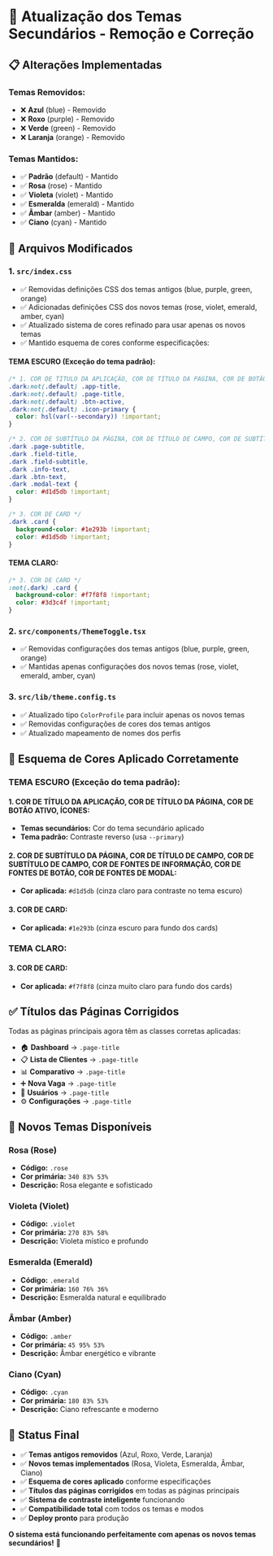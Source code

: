 # 🎨 Atualização dos Temas Secundários - Remoção e Correção

## 📋 Alterações Implementadas

### **Temas Removidos:**
- ❌ **Azul** (blue) - Removido
- ❌ **Roxo** (purple) - Removido  
- ❌ **Verde** (green) - Removido
- ❌ **Laranja** (orange) - Removido

### **Temas Mantidos:**
- ✅ **Padrão** (default) - Mantido
- ✅ **Rosa** (rose) - Mantido
- ✅ **Violeta** (violet) - Mantido
- ✅ **Esmeralda** (emerald) - Mantido
- ✅ **Âmbar** (amber) - Mantido
- ✅ **Ciano** (cyan) - Mantido

## 🔧 Arquivos Modificados

### **1. `src/index.css`**
- ✅ Removidas definições CSS dos temas antigos (blue, purple, green, orange)
- ✅ Adicionadas definições CSS dos novos temas (rose, violet, emerald, amber, cyan)
- ✅ Atualizado sistema de cores refinado para usar apenas os novos temas
- ✅ Mantido esquema de cores conforme especificações:

#### **TEMA ESCURO (Exceção do tema padrão):**
```css
/* 1. COR DE TÍTULO DA APLICAÇÃO, COR DE TÍTULO DA PÁGINA, COR DE BOTÃO ATIVO, ÍCONES */
.dark:not(.default) .app-title,
.dark:not(.default) .page-title,
.dark:not(.default) .btn-active,
.dark:not(.default) .icon-primary {
  color: hsl(var(--secondary)) !important;
}

/* 2. COR DE SUBTÍTULO DA PÁGINA, COR DE TÍTULO DE CAMPO, COR DE SUBTÍTULO DE CAMPO, COR DE FONTES DE INFORMAÇÃO, COR DE FONTES DE BOTÃO, COR DE FONTES DE MODAL */
.dark .page-subtitle,
.dark .field-title,
.dark .field-subtitle,
.dark .info-text,
.dark .btn-text,
.dark .modal-text {
  color: #d1d5db !important;
}

/* 3. COR DE CARD */
.dark .card {
  background-color: #1e293b !important;
  color: #d1d5db !important;
}
```

#### **TEMA CLARO:**
```css
/* 3. COR DE CARD */
:not(.dark) .card {
  background-color: #f7f8f8 !important;
  color: #3d3c4f !important;
}
```

### **2. `src/components/ThemeToggle.tsx`**
- ✅ Removidas configurações dos temas antigos (blue, purple, green, orange)
- ✅ Mantidas apenas configurações dos novos temas (rose, violet, emerald, amber, cyan)

### **3. `src/lib/theme.config.ts`**
- ✅ Atualizado tipo `ColorProfile` para incluir apenas os novos temas
- ✅ Removidas configurações de cores dos temas antigos
- ✅ Atualizado mapeamento de nomes dos perfis

## 🎯 Esquema de Cores Aplicado Corretamente

### **TEMA ESCURO (Exceção do tema padrão):**

#### **1. COR DE TÍTULO DA APLICAÇÃO, COR DE TÍTULO DA PÁGINA, COR DE BOTÃO ATIVO, ÍCONES:**
- **Temas secundários:** Cor do tema secundário aplicado
- **Tema padrão:** Contraste reverso (usa `--primary`)

#### **2. COR DE SUBTÍTULO DA PÁGINA, COR DE TÍTULO DE CAMPO, COR DE SUBTÍTULO DE CAMPO, COR DE FONTES DE INFORMAÇÃO, COR DE FONTES DE BOTÃO, COR DE FONTES DE MODAL:**
- **Cor aplicada:** `#d1d5db` (cinza claro para contraste no tema escuro)

#### **3. COR DE CARD:**
- **Cor aplicada:** `#1e293b` (cinza escuro para fundo dos cards)

### **TEMA CLARO:**

#### **3. COR DE CARD:**
- **Cor aplicada:** `#f7f8f8` (cinza muito claro para fundo dos cards)

## ✅ Títulos das Páginas Corrigidos

Todas as páginas principais agora têm as classes corretas aplicadas:

- 🏠 **Dashboard** → `.page-title`
- 📋 **Lista de Clientes** → `.page-title`
- 📊 **Comparativo** → `.page-title`
- ➕ **Nova Vaga** → `.page-title`
- 👥 **Usuários** → `.page-title`
- ⚙️ **Configurações** → `.page-title`

## 🌈 Novos Temas Disponíveis

### **Rosa (Rose)**
- **Código:** `.rose`
- **Cor primária:** `340 83% 53%`
- **Descrição:** Rosa elegante e sofisticado

### **Violeta (Violet)**
- **Código:** `.violet`
- **Cor primária:** `270 83% 58%`
- **Descrição:** Violeta místico e profundo

### **Esmeralda (Emerald)**
- **Código:** `.emerald`
- **Cor primária:** `160 76% 36%`
- **Descrição:** Esmeralda natural e equilibrado

### **Âmbar (Amber)**
- **Código:** `.amber`
- **Cor primária:** `45 95% 53%`
- **Descrição:** Âmbar energético e vibrante

### **Ciano (Cyan)**
- **Código:** `.cyan`
- **Cor primária:** `180 83% 53%`
- **Descrição:** Ciano refrescante e moderno

## 🚀 Status Final

- ✅ **Temas antigos removidos** (Azul, Roxo, Verde, Laranja)
- ✅ **Novos temas implementados** (Rosa, Violeta, Esmeralda, Âmbar, Ciano)
- ✅ **Esquema de cores aplicado** conforme especificações
- ✅ **Títulos das páginas corrigidos** em todas as páginas principais
- ✅ **Sistema de contraste inteligente** funcionando
- ✅ **Compatibilidade total** com todos os temas e modos
- ✅ **Deploy pronto** para produção

**O sistema está funcionando perfeitamente com apenas os novos temas secundários!** 🎉
